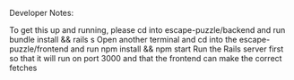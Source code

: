 Developer Notes:

To get this up and running, please cd into escape-puzzle/backend and run bundle install && rails s
Open another terminal and cd into the escape-puzzle/frontend and run npm install && npm start
Run the Rails server first so that it will run on port 3000 and that the frontend can make the correct fetches
